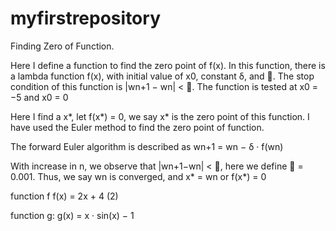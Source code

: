 # myfirstrepository

Finding Zero of Function.

Here I define a function to find the zero point of f(x). In this function, there is a lambda function f(x), with initial value of x0, constant δ, and .
The stop condition of this function is |wn+1 − wn| < . The function is tested at x0 = −5 and x0 = 0

Here I find a x*, let f(x*) = 0, we say x* is the zero point of this function.
I have used the Euler method to find the zero point of function.

The forward Euler algorithm is described
as
wn+1 = wn − δ · f(wn)

With increase in n, we observe that |wn+1−wn| < , here we define  = 0.001. Thus, we say wn is converged, and x* = wn or f(x*) = 0

function f
f(x) = 2x + 4 (2)

function g:
g(x) = x · sin(x) − 1
